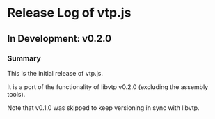 # Release Log of vtp.js

## In Development: v0.2.0
### Summary
This is the initial release of vtp.js.

It is a port of the functionality of libvtp v0.2.0 (excluding the assembly
tools).

Note that v0.1.0 was skipped to keep versioning in sync with libvtp.

